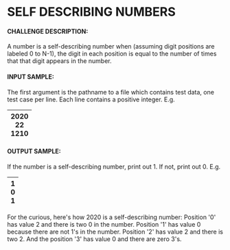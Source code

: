 # SELF DESCRIBING NUMBERS
#### CHALLENGE DESCRIPTION:


A number is a self-describing number when (assuming digit positions are labeled 0 to N-1), the digit in each position is equal to the number of times that that digit appears in the number.

#### INPUT SAMPLE:

The first argument is the pathname to a file which contains test data, one test case per line. Each line contains a positive integer. E.g.

| 2020 <br />22<br /> 1210 |
|---|
#### OUTPUT SAMPLE:

If the number is a self-describing number, print out 1. If not, print out 0. E.g.

| 1 <br />0<br /> 1 |
|---|
For the curious, here's how 2020 is a self-describing number: Position '0' has value 2 and there is two 0 in the number. Position '1' has value 0 because there are not 1's in the number. Position '2' has value 2 and there is two 2. And the position '3' has value 0 and there are zero 3's.